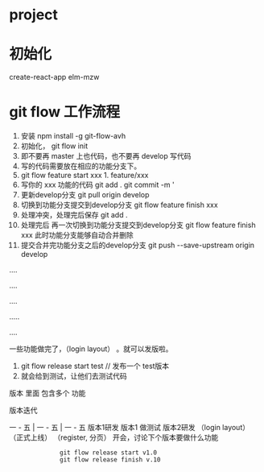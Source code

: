 # project

# 初始化

create-react-app elm-mzw



# git flow 工作流程

1. 安装 npm install -g git-flow-avh
2. 初始化， git flow init
3. 即不要再 master 上也代码，也不要再 develop 写代码
4. 写的代码需要放在相应的功能分支下。
  1. git flow feature start xxx
    1. feature/xxx
  2. 写你的 xxx 功能的代码  git add . git commit -m '
5. 更新develop分支 git pull origin develop
6. 切换到功能分支提交到develop分支 git flow feature finish xxx
7. 处理冲突，处理完后保存 git add .
8. 处理完后 再一次切换到功能分支提交到develop分支 git flow feature finish xxx
   此时功能分支能够自动合并删除
6. 提交合并完功能分支之后的develop分支 git push --save-upstream origin develop

  ....


  ....


  ....


  .....

  ....


一些功能做完了，（login layout） 。就可以发版啦。
1. git flow release start test  // 发布一个 test版本
2. 就会给到测试，让他们去测试代码




版本 里面 包含多个 功能

版本迭代


一  -  五         |  一  -  五              | 一   -  五
版本1研发            版本1 做测试             版本2研发
（login layout）     （正式上线）             （register, 分页）
                开会，讨论下个版本要做什么功能

                  git flow release start v1.0
                  git flow release finish v.10
